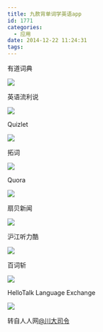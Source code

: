 ```yaml
---
title: 九款背单词学英语app
id: 1771
categories:
  - 应用
date: 2014-12-22 11:24:31
tags:
---
```


有道词典

<!--more-->

![](http://fmn.rrimg.com/fmn064/20141118/1155/original_eR1N_46660001b2721191.jpg)

英语流利说

![](http://fmn.rrfmn.com/fmn061/20141118/1155/original_ExaS_17260001770d1190.jpg)

Quizlet

![](http://fmn.rrimg.com/fmn065/20141118/1155/original_GTYs_733f00000b5a118f.jpg)

拓词

![](http://fmn.rrfmn.com/fmn059/20141118/1155/original_CNuZ_201f00009b84125d.jpg)

Quora

![](http://fmn.rrfmn.com/fmn058/20141118/1155/original_6x2u_7de200005de2118c.jpg)

扇贝新闻

![](http://fmn.xnpic.com/fmn057/20141118/1155/original_qH4j_7df200005e25118c.jpg)

沪江听力酷

![](http://fmn.rrimg.com/fmn065/20141118/1155/original_CdjT_47660001b2ab1191.jpg)

百词斩

![](http://fmn.rrfmn.com/fmn059/20141118/1155/original_BuzN_0e38000044eb125f.jpg)

HelloTalk Language Exchange

![](http://fmn.rrimg.com/fmn062/20141118/1155/original_9L70_1f4f00009b94125d.jpg)

转自人人网[@川大司令](http://photo.renren.com/photo/846477283/photo-8040308530/v7)